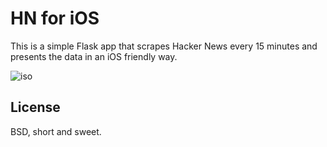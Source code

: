 HN for iOS
==========

This is a simple Flask app that scrapes Hacker News every 15 minutes and
presents the data in an iOS friendly way.

![iso](http://d3j5vwomefv46c.cloudfront.net/photos/full/596801008.png?key=320480&Expires=1339425041&Key-Pair-Id=APKAIYVGSUJFNRFZBBTA&Signature=NLUsWts3UUW~LsvZArg-ds7IlN65C7ze0YW6FVKivz72TYwVFk3qn9Z5p~FgkmdnenkaJGXuPw53c9s66uAz-kGD3ZUdDZR9GuCfJY4E43AxJPb2GlUyXAGT68lgS-FxW6FeQZbIShtivP5rqAoihrqnmQLAAqT-tsx5T65OLCs_)

License
-------

BSD, short and sweet.
